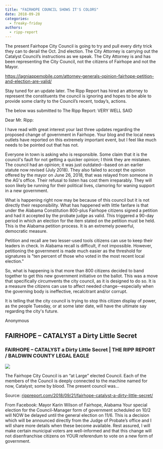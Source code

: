 ```yaml
---
title: "FAIRHOPE COUNCIL SHOWS IT'S COLORS"
date: 2018-09-28
categories: 
  - freaky-friday
authors: 
  - ripp-report
---
```


The present Fairhope City Council is going to try and pull every dirty trick they can to derail the Oct. 2nd election. The City Attorney is carrying out the Catalyst Council’s instructions as we speak. The City Attorney is and has been representing the City Council, not the citizens of Fairhope and not the Mayor.

https://lagniappemobile.com/attorney-generals-opinion-fairhope-petition-and-election-are-valid/

Stay tuned for an update later. The Ripp Report has hired an attorney to represent the constituents the council is ignoring and hopes to be able to provide some clarity to the Council’s recent, today’s, actions.

The below was submitted to The Ripp Report: VERY WELL SAID

Dear Mr. Ripp:

I have read with great interest your last three updates regarding the proposed change of government in Fairhope. Your blog and the local news outlets have reported on this extremely important event, but I feel like much needs to be pointed out that has not.

Everyone in town is asking who is responsible. Some claim that it is the council's fault for not getting a quicker opinion; I think they are mistaken. The council had an opinion; it was just outdated--based on an earlier statute now revised (July 2018). They also failed to accept the opinion offered by the mayor on June 26, 2018, that was relayed from someone in the AG's office. Their refusal to listen has cost them irreparably. They will soon likely be running for their political lives, clamoring for waning support in a new government.

What is happening right now may be because of this council but it is not directly their responsibility. What has happened with little fanfare is that under the Alabama Constitution 800-plus Fairhope citizens signed a petition and had it accepted by the probate judge as valid. This triggered a 90-day period in which an election for the item stated on the petition must be held. This is the Alabama petition process. It is an extremely powerful, democratic measure.

Petition and recall are two lesser-used tools citizens can use to keep their leaders in check. In Alabama recall is difficult, if not impossible. However, petitioning the government is made much easier as the threshold for signatures is "ten percent of those who voted in the most recent local election."

So, what is happening is that more than 800 citizens decided to band together to get this new government initiative on the ballot. This was a move that specifically circumvents the city council, as it is designed to do so. It is a measure the citizens can use to affect needed change--especially when the governing body is ineffective, recalcitrant and/or corrupt.

It is telling that the city council is trying to stop this citizen display of power, as the people Tuesday, or at some later date, will have the ultimate say regarding the city's future.

Anonymous

## FAIRHOPE – CATALYST a Dirty Little Secret

### FAIRHOPE – CATALYST a Dirty Little Secret | THE RIPP REPORT / BALDWIN COUNTY LEGAL EAGLE

![](https://cdn.rippreport.com/wp-content/uploads/2018/09/1600px-Fairhope_Pier_and_walkway.jpg)

The Fairhope City Council is an “at Large” elected Council. Each of the members of the Council is deeply connected to the machine named for now, Catalyst; some by blood. The present council was…

Source: [rippreport.com/2018/09/21/fairhope-catalyst-a-dirty-little-secret/](https://rippreport.com/2018/09/21/fairhope-catalyst-a-dirty-little-secret/)

From Facebook: Mayor Karin Wilson of Fairhope, Alabama Your special election for the Council-Manager form of government scheduled on 10/2 will NOW be delayed until the general election on 11/6. This is a decision which will be announced directly from the Judge of Probate’s office and I will share more details when these become available. Rest assured, I will make certain municipal voters are well-informed and that this change will not disenfranchise citizens on YOUR referendum to vote on a new form of government.
